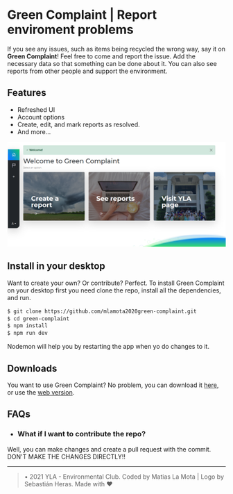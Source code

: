 # Green Complaint | Report enviroment problems

If you see any issues, such as items being recycled the wrong way, say it on **Green Complaint**! Feel free to come and report the issue. Add the necessary data so that something can be done about it. You can also see reports from other people and support the environment. 

## Features

- Refreshed UI
- Account options
- Create, edit, and mark reports as resolved.
- And more...

![](capture.png)

## Install in your desktop

Want to create your own? Or contribute? Perfect. To install Green Complaint on your desktop first you need clone the repo, install all the dependencies, and run.

```bash
$ git clone https://github.com/mlamota2020green-complaint.git
$ cd green-complaint
$ npm install
$ npm run dev
```

Nodemon will help you by restarting the app when yo do changes to it.

## Downloads

You want to use Green Complaint? No problem, you can download it [here](https://github.com/mlamota2020/green-complaint/releases), or use the [web version](https://green-complaint.mlamota2020.repl.co).

## FAQs

- ### What if I want to contribute the repo?

Well, you can make changes and create a pull request with the commit. DON'T MAKE THE CHANGES DIRECTLY!!

----------

> • 2021 YLA - Environmental Club. Coded by Matias La Mota | Logo by Sebastián Heras. Made with ♥
